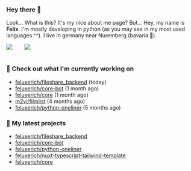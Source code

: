 ### Hey there 👋

Look... What is this? It's my nice about me page? But... Hey, my name is **Felix**. I'm mostly developing in python (as you may see in my most used languages ^^). I live in germany near Nuremberg (bavaria :beers:).
<div style="display: flex; flex-direction: row">
<img align="left" style="margin-right: 1rem" src="https://github-readme-stats.vercel.app/api?username=Feluxerich&theme=dark&show_icons=true&count_private=true">
<img align="right" style="margin-left: 1rem" src="https://github-readme-stats.vercel.app/api/top-langs/?username=Feluxerich&theme=dark">
</div>
<br style="visibility: hidden; width: 100%" />

### :construction_worker: Check out what I'm currently working on

- [feluxerich/fileshare_backend](https://github.com/feluxerich/fileshare_backend) (today)
- [feluxerich/core-bot](https://github.com/feluxerich/core-bot) (1 month ago)
- [feluxerich/core](https://github.com/feluxerich/core) (1 month ago)
- [m2vi/filmlist](https://github.com/m2vi/filmlist) (4 months ago)
- [feluxerich/python-oneliner](https://github.com/feluxerich/python-oneliner) (5 months ago)

### :seedling: My latest projects

- [feluxerich/fileshare_backend](https://github.com/feluxerich/fileshare_backend)
- [feluxerich/core-bot](https://github.com/feluxerich/core-bot)
- [feluxerich/python-oneliner](https://github.com/feluxerich/python-oneliner)
- [feluxerich/nuxt-typescript-tailwind-template](https://github.com/feluxerich/nuxt-typescript-tailwind-template)
- [feluxerich/core](https://github.com/feluxerich/core)
